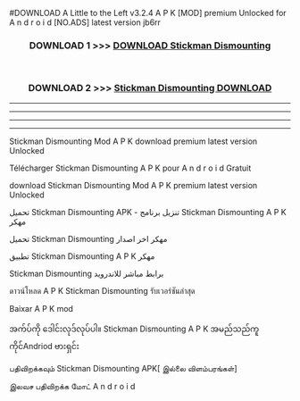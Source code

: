 #DOWNLOAD A Little to the Left v3.2.4 A P K [MOD] premium Unlocked for A n d r o i d [NO.ADS] latest version jb6rr 



<div align="center">

<h3>DOWNLOAD 1 >>> <a href="https://downloadmod1.web.app/?judul=Stickman Dismounting ">DOWNLOAD Stickman Dismounting </a></h3><br>

<h3>DOWNLOAD 2 >>> <a href="https://downloadmod1.web.app/?judul=Stickman Dismounting ">Stickman Dismounting  DOWNLOAD </a></h3>

</div>


----------------------------------------------------------

----------------------------------------------------------

----------------------------------------------------------

----------------------------------------------------------


Stickman Dismounting  Mod A P K download premium latest version Unlocked

Télécharger Stickman Dismounting  A P K pour A n d r o i d Gratuit

download Stickman Dismounting  Mod A P K premium latest version Unlocked

تحميل Stickman Dismounting  APK - تنزيل برنامج Stickman Dismounting  A P K مهكر

تحميل Stickman Dismounting  مهكر اخر اصدار

تطبيق Stickman Dismounting  A P K مهكر

Stickman Dismounting  برابط مباشر للاندرويد

ดาวน์โหลด A P K Stickman Dismounting  รับเวอร์ชันล่าสุด

Baixar A P K mod

အက်ပ်ကို ဒေါင်းလုဒ်လုပ်ပါ။ Stickman Dismounting  A P K အမည်သည်ကူကိုင်Andriod ဗားရှင်း

பதிவிறக்கவும் Stickman Dismounting  APK[ இல்லை விளம்பரங்கள்] 
 
இலவச பதிவிறக்க மோட் A n d r o i d



